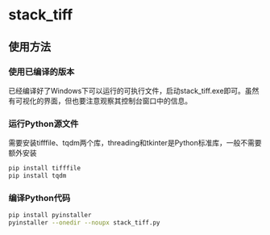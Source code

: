 # stack_tiff
## 使用方法

### 使用已编译的版本
已经编译好了Windows下可以运行的可执行文件，启动stack_tiff.exe即可。虽然有可视化的界面，但也要注意观察其控制台窗口中的信息。

### 运行Python源文件
需要安装tifffile、tqdm两个库，threading和tkinter是Python标准库，一般不需要额外安装
```bash
pip install tifffile
pip install tqdm
```

### 编译Python代码
```bash
pip install pyinstaller
pyinstaller --onedir --noupx stack_tiff.py
```
